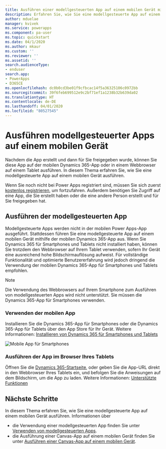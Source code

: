 ```yaml
---
title: Ausführen einer modellgesteuerten App auf einem mobilen Gerät mit Power Apps | Microsoft-Dokumentation
description: Erfahren Sie, wie Sie eine modellgesteuerte App auf einem mobilen Gerät ausführen.
author: mduelae
manager: kvivek
ms.service: powerapps
ms.component: pa-user
ms.topic: quickstart
ms.date: 04/1/2020
ms.author: mkaur
ms.custom: ''
ms.reviewer: ''
ms.assetid: ''
search.audienceType:
- enduser
search.app:
- PowerApps
- D365CE
ms.openlocfilehash: dc0b0cd3be01f9cfbcac14f5a36325106c0972bb
ms.sourcegitcommit: 39f6feb699512e9c2bf71ef1a1238b32b639da02
ms.translationtype: HT
ms.contentlocale: de-DE
ms.lasthandoff: 04/01/2020
ms.locfileid: "80527545"
---
```

# <a name="run-a-model-driven-app-on-a-mobile-device"></a>Ausführen modellgesteuerter Apps auf einem mobilen Gerät

Nachdem die App erstellt und dann für Sie freigegeben wurde, können Sie diese App auf der mobilen Dynamics 365-App oder in einem Webbrowser auf einem Tablet ausführen. In diesem Thema erfahren Sie, wie Sie eine modellgesteuerte App auf einem mobilen Gerät ausführen. 

Wenn Sie noch nicht bei Power Apps registriert sind, müssen Sie sich zuerst [kostenlos registrieren](https://make.powerapps.com/signup?redirect=marketing&email=), um fortzufahren. Außerdem benötigen Sie Zugriff auf eine App, die Sie erstellt haben oder die eine andere Person erstellt und für Sie freigegeben hat.

## <a name="run-the-model-driven-app"></a>Ausführen der modellgesteuerten App

Modellgesteuerte Apps werden nicht in der mobilen Power Apps-App ausgeführt. Stattdessen führen Sie eine modellgesteuerte App auf einem mobilen Gerät mithilfe der mobilen Dynamics 365-App aus. Wenn Sie Dynamics 365 für Smartphones und Tablets nicht installiert haben, können Sie trotzdem den Webbrowser auf Ihrem Tablet verwenden, sofern Ihr Gerät eine ausreichend hohe Bildschirmauflösung aufweist. Für vollständige Funktionalität und optimierte Benutzererfahrung wird jedoch dringend die Verwendung der mobilen Dynamics 365-App für Smartphones und Tablets empfohlen. 

> [!NOTE]
> Die Verwendung des Webbrowsers auf Ihrem Smartphone zum Ausführen von modellgesteuerten Apps wird nicht unterstützt. Sie müssen die Dynamics 365-App für Smartphones verwenden. 

### <a name="use-the-mobile-app"></a>Verwenden der mobilen App
Installieren Sie die Dynamics 365-App für Smartphones oder die Dynamics 365-App für Tablets über den App Store für Ihr Gerät. Weitere Informationen: [Installieren von Dynamics 365 für Smartphones und Tablets](https://docs.microsoft.com/dynamics365/customer-engagement/mobile-app/install-dynamics-365-for-phones-and-tablets)

 ![Mobile App für Smartphones](media/run-app-client-model-driven/mobile-app-for-phone.png)

### <a name="run-in-your-tablets-browser"></a>Ausführen der App im Browser Ihres Tablets
Öffnen Sie die [Dynamics 365-Startseite](https://home.dynamics.com), oder geben Sie die App-URL direkt in den Webbrowser Ihres Tablets ein, und befolgen Sie die Anweisungen auf dem Bildschirm, um die App zu laden. Weitere Informationen: [Unterstützte Funktionen](https://docs.microsoft.com/dynamics365/mobile-app/support-phones-tablets#supported-tablets-to-run-model-driven-apps-in-your-web-browser)


## <a name="next-steps"></a>Nächste Schritte
In diesem Thema erfahren Sie, wie Sie eine modellgesteuerte App auf einem mobilen Gerät ausführen. Informationen über
- die Verwendung einer modellgesteuerten App finden Sie unter [Verwenden von modellgesteuerten Apps](use-model-driven-apps.md).
- die Ausführung einer Canvas-App auf einem mobilen Gerät finden Sie unter [Ausführen einer Canvas-App auf einem mobilen Gerät](run-app-client.md).
